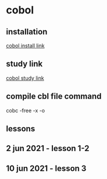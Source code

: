 # cobol

## installation

[cobol install link](https://www.youtube.com/watch?v=OQGY6FdqTZs)

## study link

[cobol study link](https://www.youtube.com/watch?v=j4hRHDSWf4c&list=PLgZSinztGMXcmF3BFfNLCjURjXR_OUgmu&index=3)

## compile cbl file command

cobc -free -x -o <namewithoutcbl> <namewithcbl>

## lessons

## 2 jun 2021 - lesson 1-2

## 10 jun 2021 - lesson 3


